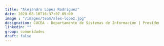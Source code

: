 ```yaml
---
title: "Alejandro López Rodríguez"
date: 2020-08-10T16:37:07-05:00
image : "/images/team/alex-lopez.jpg"
designation: CUCEA - Departamento de Sistemas de Información | Presidente del Festival de Software Libre Vallarta
linkedin: ""
group: comunidades
draft: false
---
```


